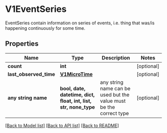 # V1EventSeries

EventSeries contain information on series of events, i.e. thing that was/is happening continuously for some time.

## Properties
Name | Type | Description | Notes
------------ | ------------- | ------------- | -------------
**count** | **int** |  | [optional] 
**last_observed_time** | [**V1MicroTime**](V1MicroTime.md) |  | [optional] 
**any string name** | **bool, date, datetime, dict, float, int, list, str, none_type** | any string name can be used but the value must be the correct type | [optional]

[[Back to Model list]](../README.md#documentation-for-models) [[Back to API list]](../README.md#documentation-for-api-endpoints) [[Back to README]](../README.md)


